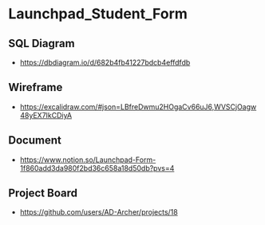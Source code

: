 # Launchpad_Student_Form

## SQL Diagram
- https://dbdiagram.io/d/682b4fb41227bdcb4effdfdb
## Wireframe
- https://excalidraw.com/#json=LBfreDwmu2HOgaCv66uJ6,WVSCjOagw48yEX7IkCDiyA
## Document
- https://www.notion.so/Launchpad-Form-1f860add3da980f2bd36c658a18d50db?pvs=4
## Project Board
- https://github.com/users/AD-Archer/projects/18
